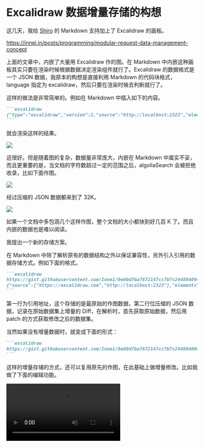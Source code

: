 # Excalidraw 数据增量存储的构想

这几天，我给 [Shiro](https://github.com/Innei/Shiro) 的 Markdown 支持加上了 Excalidraw 的画板。

https://innei.in/posts/programming/modular-request-data-management-concept

上面的文章中，内嵌了大量用 Excalidraw 作的图。在 Markdown 中内嵌这种画板其实只要在渲染时候根据数据决定渲染组件就行了。Excalidraw 的数据格式是一个 JSON 数据，我原本的构想是直接利用 Markdown 的代码块格式，language 指定为 excalidraw，然后只要在渲染时候去判断就行了。

这样的做法是非常简单的。例如在 Markdown 中插入如下的内容。

````markdown
```excalidraw
{"type":"excalidraw","version":2,"source":"http://localhost:2323","elements":[{"id":"XoWT6cmhHOi8z5zAAX4jf","type":"rectangle","x":-222.2812271118164,"y":-161.63150024414062,"width":355.21875,"height":239.31640625,"angle":0,"strokeColor":"#1e1e1e","backgroundColor":"transparent","fillStyle":"solid","strokeWidth":2,"strokeStyle":"solid","roughness":1,"opacity":100,"groupIds":[],"frameId":null,"roundness":{"type":3},"seed":1343987013,"version":38,"versionNonce":982834725,"isDeleted":false,"boundElements":null,"updated":1706977127668,"link":null,"locked":false}],"appState":{"gridSize":null,"viewBackgroundColor":"#ffffff"}}
```
````

就会渲染这样的结果。

![](https://object.innei.in/bed/2024/0204_1706977641250.png)

这很好。但是随着图的复杂，数据量非常庞大，内嵌在 Markdown 中属实不妥，而且更重要的是，当文档的字符数超过一定的范围之后，algoliaSearch 会被拒绝收录，比如下面作图。

![](https://object.innei.in/bed/2024/0204_1706977805711.png)

经过压缩的 JSON 数据都来到了 32K。

![](https://object.innei.in/bed/2024/0204_1706978001208.png)

如果一个文档中多包涵几个这样作图，整个文档的大小都快到好几百 K 了。而且内嵌的数据也是难以阅读。

我提出一个新的存储方案。

在 Markdown 中除了解析原有的数据结构之外以保证兼容性，另外引入引用的数据存储方式。例如下面的格式。

````markdown
```excalidraw
https://gist.githubusercontent.com/Innei/0e60d7ba7672147cc7b7c24480400428/raw/547522201e71189eed08bbd763eea65224872ce9/test.excalidraw
{"source":["https://excalidraw.com","http://localhost:2323"],"elements":{"0":{"boundElements":[null,[]]},"1":[{"type":"ellipse","version":11,"versionNonce":479831339,"isDeleted":false,"id":"euMxBYc3ouFIFs49-MrKV","fillStyle":"solid","strokeWidth":2,"strokeStyle":"solid","roughness":1,"opacity":100,"angle":0,"x":290.70906829833984,"y":302.01168060302734,"strokeColor":"#1e1e1e","backgroundColor":"#ffec99","width":187,"height":235.40234375,"seed":1548041963,"groupIds":[],"frameId":null,"roundness":{"type":2},"boundElements":[],"updated":1706959069124,"link":null,"locked":false}],"2":[{"type":"rectangle","version":15,"versionNonce":1344649355,"isDeleted":false,"id":"qgVmshWC3FRwZzp1ROv4K","fillStyle":"solid","strokeWidth":2,"strokeStyle":"solid","roughness":1,"opacity":100,"angle":0,"x":563.6192245483398,"y":286.01168060302734,"strokeColor":"#1e1e1e","backgroundColor":"#ffec99","width":346.0078125,"height":315.234375,"seed":1478608843,"groupIds":[],"frameId":null,"roundness":{"type":3},"boundElements":[],"updated":1706959070487,"link":null,"locked":false}],"3":[{"type":"arrow","version":10,"versionNonce":806397620,"isDeleted":false,"id":"_gL2MH5dBkS4qa5i7ZOk6","fillStyle":"solid","strokeWidth":2,"strokeStyle":"solid","roughness":1,"opacity":100,"angle":0,"x":338.1563186645508,"y":262.195556640625,"strokeColor":"#1e1e1e","backgroundColor":"transparent","width":430.1640625,"height":35.09375,"seed":59309068,"groupIds":[],"frameId":null,"roundness":{"type":2},"boundElements":[],"updated":1706959508640,"link":null,"locked":false,"startBinding":null,"endBinding":null,"lastCommittedPoint":null,"startArrowhead":null,"endArrowhead":"arrow","points":[[0,0],[430.1640625,35.09375]]}],"_t":"a"},"files":[{},0,0]}
```
````

第一行为引用地址，这个存储的是最原始的作图数据，第二行位压缩的 JSON 数据，记录在原始数据集上增量的 Diff，在解析时，首先获取原始数据，然后用 patch 的方式获取修改之后的数据集。

当然如果没有增量数据时，就变成下面的形式：

````markdown
```excalidraw
https://gist.githubusercontent.com/Innei/0e60d7ba7672147cc7b7c24480400428/raw/547522201e71189eed08bbd763eea65224872ce9/test.excalidraw
```
````

这样的增量存储的方式，还可以复用原先的作图，在此基础上做增量修改。比如我做了下面的编辑功能。

<video src="https://object.innei.in/bed/2024/0204_1706980574019.mov" />

在第一个作图的基础上增量绘制的新作图。

最后生成的 Markdown 内容是：

````markdown
```excalidraw
ref:file/koi3m8unhivw47rwan.excalidraw
```

```excalidraw
ref:file/koi3m8unhivw47rwan.excalidraw
{"elements":{"0":{"boundElements":[null,[]]},"1":[{"id":"mBu018nlCDYkLyN6lCxwn","type":"ellipse","x":-352.3143539428711,"y":-186.44375610351562,"width":283.37890625,"height":264.01171875,"angle":0,"strokeColor":"#1e1e1e","backgroundColor":"transparent","fillStyle":"solid","strokeWidth":2,"strokeStyle":"solid","roughness":1,"opacity":100,"groupIds":[],"frameId":null,"roundness":{"type":2},"seed":851926698,"version":13,"versionNonce":1222766506,"isDeleted":false,"boundElements":null,"updated":1706980523583,"link":null,"locked":false}],"_t":"a"}}
```

````

**上面第一行的 ref:<path> 是我做的 alias 和地址无区别**

完整的代码实现可供参考：

https://github.com/Innei/sprightly/blob/12351b900790fbf036699114d3cbc377600127a0/src/components/ui/editor/Milkdown/plugins/Excalidraw.tsx

https://github.com/Innei/sprightly/blob/bec612d740c7b82e59de450aa078b57ba048f5fd/src/components/ui/excalidraw/Excalidraw.tsx